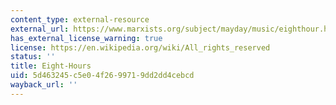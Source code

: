 ```yaml
---
content_type: external-resource
external_url: https://www.marxists.org/subject/mayday/music/eighthour.html
has_external_license_warning: true
license: https://en.wikipedia.org/wiki/All_rights_reserved
status: ''
title: Eight-Hours
uid: 5d463245-c5e0-4f26-9971-9dd2dd4cebcd
wayback_url: ''
---
```

